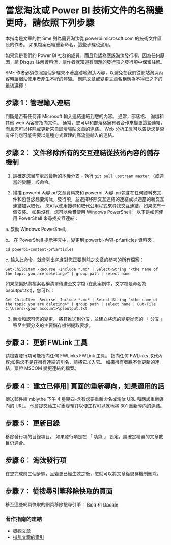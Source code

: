 <properties pageTitle="Git 命令批次新的或更新的發行項" description="淘汰並重新命名文件的步驟。" metaKeywords="" services="" solutions="" documentationCenter="" authors="mblythe" videoId="" scriptId="" manager="dongill" />

<tags ms.service="contributor-guide" ms.devlang="" ms.topic="article" ms.tgt_pltfrm="" ms.workload="" ms.date="09/09/2015" ms.author="mblythe" />

# 當您淘汰或 Power BI 技術文件的名稱變更時，請依照下列步驟

本指南是文章的供 Sme 列為需要淘汰從 powerbi.microsoft.com 的技術文件區段的作者。 如果檔案已經重新命名，這些步驟也適用。

如果您是我們的 Power BI 社群的成員，而且您認為應該淘汰發行項，因為任何原因，請 Disqus 註解資料流，讓作者就知道有問題的發行項之發行項中保留註解。

SME 作者必須依照幾個步驟來不著痕跡地淘汰內容，以避免在我們從網站淘汰內容時讓網站使用者產生不好的體驗。 刪除文章或變更文章名稱應為不得已之下的最後選擇！

## 步驟 1：管理輸入連結

判斷是否有任何非 Microsoft 輸入連結連結到您的內容。 通常，部落格、 論壇和其他 web 內容會指向文件。 通常，您可以和部落格擁有者合作來變更這些連結，而且您可以移除或更新來自論壇張貼文章的連結。 Web 分析工具可以告訴您是否有任何您可能需要以這種方式管理的高流量輸入的連結。

## 步驟 2︰ 文件移除所有的交互連結從技術內容的儲存機制

1. 請確定您目前處於最新的本機分支 – 執行 `git pull upstream master` （或適當的變體，該命令。

2.  掃描 powerbi 內容 pr/文章資料夾和 powerbi-內容-pr/包含在任何資料夾文件和包含您想要淘汰，發行項，並選擇移除交互連結的連結或以適當的新交互連結加以取代。 您可以使用搜尋和取代公用程式來尋找交互連結，如果您有一個安裝。 如果沒有，您可以免費使用 Windows PowerShell！ 以下是如何使用 PowerShell 來尋找交互連結︰

 a. 啟動 Windows PowerShell。

 b。 在 PowerShell 提示字元中，變更到 powerbi-內容-pr\articles 資料夾︰

 `cd powerbi-content-pr\articles`

 c. 輸入此命令，就會列出包含對您正要刪除之文章的參考的所有檔案：

 `Get-ChildItem -Recurse -Include *.md* | Select-String "<the name of the topic you are deleting>" | group path | select name`

  如果您偏好將檔案名稱清單傳送至文字檔 (在此案例中，文字檔是命名為 psoutput.txt)，您可以：

  `Get-ChildItem -Recurse -Include *.md* | Select-String "<the name of the topic you are deleting>" | group path | select name | Out-File C:\Users\<your account>\psoutput.txt`

3. 新增和認可您的變更、 將其推送到分叉，並建立將您的變更從您的 「 分叉 」 移至主要分支的主要儲存機制提取要求。

## 步驟 3︰ 更新 FWLink 工具

請檢查發行項可能指向任何 FWLinks FWLink 工具。 指向任何 FWLinks 取代內容;如果您不是在擁有連結的別名，請將它加入它。 如果擁有者將不會更新的連結，票證 MSCOM 變更連結的檔案。

## 步驟 4︰ 建立已停用] 頁面的重新導向，如果適用的話

傳送郵件給 mblythe 下午 4 星期四-含有您要重新命名或淘汰 URL 和應該重新導向的 URL。 他會提交給工程團隊預訂以便工程可以就地將 301 重新導向的連結。

## 步驟 5︰ 更新目錄

移除發行項的目錄項目。 如果發行項是在 「 功能 」 設定，請確定精選的文章數目仍適合。

## 步驟 6︰ 淘汰發行項

在您完成前三個步驟，且變更已經生效之後，您就可以將文章從儲存機制刪除。

## 步驟 7︰ 從搜尋引擎移除快取的頁面

移至這些網頁快取的網頁移除搜尋引擎︰ [Bing](https://www.bing.com/webmaster/tools/content-removal?rflid=1) 和 [Google](https://www.google.com/webmasters/tools/removals?pli=1)


### 著作指南的連結

- [概觀文章](./../README.md)
- [指引文章的索引](./contributor-guide-index.md)

